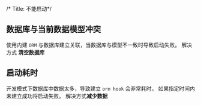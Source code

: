 /*
Title: 不能启动*/

## 数据库与当前数据模型冲突
使用内建 `ORM` 与数据库建立关联，当数据库与模型不一致时导致启动失败。 解决方式 **清空数据库**

## 启动耗时
开发模式下数据库中数据太多，导致建立 `orm hook` 会非常耗时。 如果指定时间内未建立成功将启动失败。 解决方式**减少数据**
